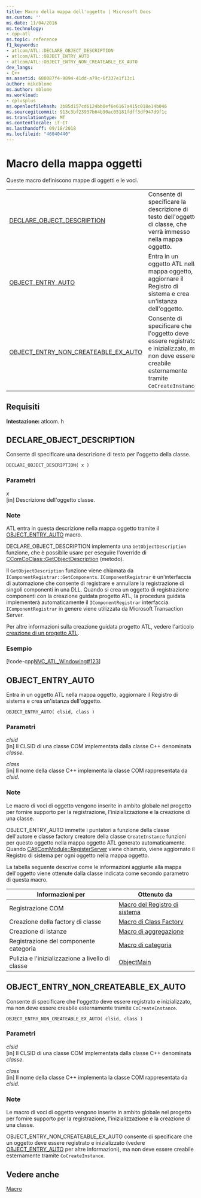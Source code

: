 ```yaml
---
title: Macro della mappa dell'oggetto | Microsoft Docs
ms.custom: ''
ms.date: 11/04/2016
ms.technology:
- cpp-atl
ms.topic: reference
f1_keywords:
- atlcom/ATL::DECLARE_OBJECT_DESCRIPTION
- atlcom/ATL::OBJECT_ENTRY_AUTO
- atlcom/ATL::OBJECT_ENTRY_NON_CREATEABLE_EX_AUTO
dev_langs:
- C++
ms.assetid: 680087f4-9894-41dd-a79c-6f337e1f13c1
author: mikeblome
ms.author: mblome
ms.workload:
- cplusplus
ms.openlocfilehash: 3b85d157cd6124bb0ef6e6167a415c018e14b046
ms.sourcegitcommit: 913c3bf23937b64b90ac05181fdff3df947d9f1c
ms.translationtype: MT
ms.contentlocale: it-IT
ms.lasthandoff: 09/18/2018
ms.locfileid: "46040440"
---
```

# <a name="object-map-macros"></a>Macro della mappa oggetti

Queste macro definiscono mappe di oggetti e le voci.

|||
|-|-|
|[DECLARE_OBJECT_DESCRIPTION](#declare_object_description)|Consente di specificare la descrizione di testo dell'oggetto di classe, che verrà immesso nella mappa oggetto.|
|[OBJECT_ENTRY_AUTO](#object_entry_auto)|Entra in un oggetto ATL nella mappa oggetto, aggiornare il Registro di sistema e crea un'istanza dell'oggetto.|
|[OBJECT_ENTRY_NON_CREATEABLE_EX_AUTO](#object_entry_non_createable_ex_auto)|Consente di specificare che l'oggetto deve essere registrato e inizializzato, ma non deve essere creabile esternamente tramite `CoCreateInstance`.|  

## <a name="requirements"></a>Requisiti

**Intestazione:** atlcom. h

##  <a name="declare_object_description"></a>  DECLARE_OBJECT_DESCRIPTION

Consente di specificare una descrizione di testo per l'oggetto della classe.

```
DECLARE_OBJECT_DESCRIPTION( x )
```

### <a name="parameters"></a>Parametri

*x*<br/>
[in] Descrizione dell'oggetto classe.

### <a name="remarks"></a>Note

ATL entra in questa descrizione nella mappa oggetto tramite il [OBJECT_ENTRY_AUTO](#object_entry_auto) macro.

DECLARE_OBJECT_DESCRIPTION implementa una `GetObjectDescription` funzione, che è possibile usare per eseguire l'override di [CComCoClass::GetObjectDescription](ccomcoclass-class.md#getobjectdescription) (metodo).  

Il `GetObjectDescription` funzione viene chiamata da `IComponentRegistrar::GetComponents`. `IComponentRegistrar` è un'interfaccia di automazione che consente di registrare e annullare la registrazione di singoli componenti in una DLL. Quando si crea un oggetto di registrazione componenti con la creazione guidata progetto ATL, la procedura guidata implementerà automaticamente il `IComponentRegistrar` interfaccia. `IComponentRegistrar` in genere viene utilizzata da Microsoft Transaction Server.

Per altre informazioni sulla creazione guidata progetto ATL, vedere l'articolo [creazione di un progetto ATL](../../atl/reference/creating-an-atl-project.md).

### <a name="example"></a>Esempio

[!code-cpp[NVC_ATL_Windowing#123](../../atl/codesnippet/cpp/object-map-macros_1.h)]

##  <a name="object_entry_auto"></a>  OBJECT_ENTRY_AUTO

Entra in un oggetto ATL nella mappa oggetto, aggiornare il Registro di sistema e crea un'istanza dell'oggetto.

```
OBJECT_ENTRY_AUTO( clsid, class )
```

### <a name="parameters"></a>Parametri

*clsid*<br/>
[in] Il CLSID di una classe COM implementata dalla classe C++ denominata *classe*.

*class*<br/>
[in] Il nome della classe C++ implementa la classe COM rappresentata da *clsid*.

### <a name="remarks"></a>Note

Le macro di voci di oggetto vengono inserite in ambito globale nel progetto per fornire supporto per la registrazione, l'inizializzazione e la creazione di una classe.

OBJECT_ENTRY_AUTO immette i puntatori a funzione della classe dell'autore e classe factory creatore della classe `CreateInstance` funzioni per questo oggetto nella mappa oggetto ATL generato automaticamente. Quando [CAtlComModule::RegisterServer](catlcommodule-class.md#registerserver) viene chiamato, viene aggiornato il Registro di sistema per ogni oggetto nella mappa oggetto.  

La tabella seguente descrive come le informazioni aggiunte alla mappa dell'oggetto viene ottenute dalla classe indicata come secondo parametro di questa macro.

|Informazioni per|Ottenuto da|
|---------------------|-------------------|
|Registrazione COM|[Macro del Registro di sistema](../../atl/reference/registry-macros.md)|
|Creazione della factory di classe|[Macro di Class Factory](../../atl/reference/aggregation-and-class-factory-macros.md)|
|Creazione di istanze|[Macro di aggregazione](../../atl/reference/aggregation-and-class-factory-macros.md)|
|Registrazione del componente categoria|[Macro di categoria](../../atl/reference/category-macros.md)|
|Pulizia e l'inizializzazione a livello di classe|[ObjectMain](ccomobjectrootex-class.md#objectmain)|  

##  <a name="object_entry_non_createable_ex_auto"></a>  OBJECT_ENTRY_NON_CREATEABLE_EX_AUTO

Consente di specificare che l'oggetto deve essere registrato e inizializzato, ma non deve essere creabile esternamente tramite `CoCreateInstance`.

```
OBJECT_ENTRY_NON_CREATEABLE_EX_AUTO( clsid, class )
```

### <a name="parameters"></a>Parametri

*clsid*<br/>
[in] Il CLSID di una classe COM implementata dalla classe C++ denominata *classe*.

*class*<br/>
[in] Il nome della classe C++ implementa la classe COM rappresentata da *clsid*.

### <a name="remarks"></a>Note

Le macro di voci di oggetto vengono inserite in ambito globale nel progetto per fornire supporto per la registrazione, l'inizializzazione e la creazione di una classe.

OBJECT_ENTRY_NON_CREATEABLE_EX_AUTO consente di specificare che un oggetto deve essere registrato e inizializzato (vedere [OBJECT_ENTRY_AUTO](#object_entry_auto) per altre informazioni), ma non deve essere creabile esternamente tramite `CoCreateInstance`.

## <a name="see-also"></a>Vedere anche

[Macro](../../atl/reference/atl-macros.md)

